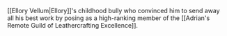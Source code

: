 [[Ellory Vellum|Ellory]]'s childhood bully who convinced him to send away all his best work by posing as a high-ranking member of the [[Adrian's Remote Guild of Leathercrafting Excellence]].